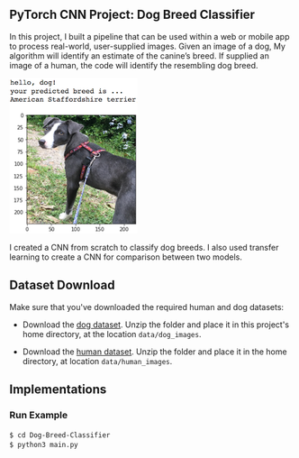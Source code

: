 [//]: # (Image References)

[image1]: ./images/sample_dog_output.png "Sample Output"
[image2]: ./images/vgg16_model.png "VGG-16 Model Layers"
[image3]: ./images/vgg16_model_draw.png "VGG16 Model Figure"


## PyTorch CNN Project: Dog Breed Classifier

In this project, I built a pipeline that can be used within a web or mobile app to process real-world, user-supplied images.  Given an image of a dog, My algorithm will identify an estimate of the canine’s breed.  If supplied an image of a human, the code will identify the resembling dog breed.  

![Sample Output][image1]

I created a CNN from scratch to classify dog breeds. I also used transfer learning to create a CNN for comparison between two models.


## Dataset Download

Make sure that you've downloaded the required human and dog datasets:
* Download the [dog dataset](https://s3-us-west-1.amazonaws.com/udacity-aind/dog-project/dogImages.zip).  Unzip the folder and place it in this project's home directory, at the location `data/dog_images`. 

* Download the [human dataset](https://s3-us-west-1.amazonaws.com/udacity-aind/dog-project/lfw.zip).  Unzip the folder and place it in the home directory, at location `data/human_images`.  


## Implementations 

### Run Example

`$ cd Dog-Breed-Classifier` <br/>
`$ python3 main.py`
